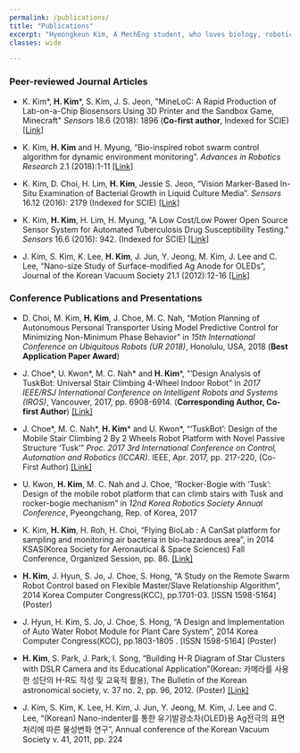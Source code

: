 ```yaml
---
permalink: /publications/
title: "Publications"
excerpt: "Hyeongkeun Kim, A MechEng student, who loves biology, robotics, and merging them for the better."
classes: wide

---
```

### Peer-reviewed Journal Articles ###

* K. Kim*, **H. Kim***, S. Kim, J. S. Jeon, "MineLoC: A Rapid Production of Lab-on-a-Chip Biosensors Using 3D Printer and the Sandbox Game, Minecraft" *Sensors* 18.6 (2018): 1896
(**Co-first author**, Indexed for SCIE) [[Link]](http://www.mdpi.com/1424-8220/18/6/1896)

* K. Kim, **H. Kim** and H. Myung, “Bio-inspired robot swarm control algorithm for dynamic environment monitoring”. *Advances in Robotics Research* 2.1 (2018):1-11 [[Link]](http://dx.doi.org/10.12989/arr.2018.2.1.001)

* K. Kim, D. Choi, H. Lim, **H. Kim**, Jessie S. Jeon, “Vision Marker-Based In-Situ Examination of Bacterial Growth in Liquid Culture Media”. *Sensors* 16.12 (2016): 2179 (Indexed for SCIE) [[Link]](http://www.mdpi.com/1424-8220/16/12/2179)

* K. Kim, **H. Kim**, H. Lim, H. Myung, "A Low Cost/Low Power Open Source Sensor System for Automated Tuberculosis Drug Susceptibility Testing." *Sensors* 16.6 (2016): 942. (Indexed for SCIE) [[Link]](http://www.mdpi.com/1424-8220/16/6/942)

* J. Kim, S. Kim, K. Lee, **H. Kim**, J. Jun, Y. Jeong, M. Kim, J. Lee and C. Lee, “Nano-size Study of Surface-modified Ag Anode for OLEDs”, Journal of the Korean Vacuum Society 21.1 (2012):12-16 [[Link]](http://dx.doi.org/10.5757/JKVS.2012.21.1.12)

### Conference Publications and Presentations ###

* D. Choi, M. Kim, **H. Kim**, J. Choe, M. C. Nah, “Motion Planning of Autonomous Personal Transporter Using Model Predictive Control for Minimizing Non-Minimum Phase Behavior” in *15th International Conference on Ubiquitous Robots (UR 2018)*, Honolulu, USA, 2018 (**Best Application Paper Award**)

* J. Choe*, U. Kwon*, M. C. Nah* and **H. Kim***, “‘Design Analysis of TuskBot: Universal Stair Climbing 4-Wheel Indoor Robot” in *2017 IEEE/RSJ International Conference on Intelligent Robots and Systems (IROS)*, Vancouver, 2017, pp. 6908-6914. (**Corresponding Author, Co-first Author**) [[Link]](http://ieeexplore.ieee.org/document/8206614/)

* J. Choe*, M. C. Nah*, **H. Kim*** and U. Kwon*, “‘TuskBot’: Design of the Mobile Stair Climbing 2 By 2 Wheels Robot Platform with Novel Passive Structure ‘Tusk’” *Proc. 2017 3rd International Conference on Control, Automation and Robotics (ICCAR)*. IEEE, Apr. 2017, pp. 217-220, 
(Co-First Author) [[Link]](https://ieeexplore.ieee.org/document/7942690/)

* U. Kwon, **H. Kim**, M. C. Nah and J. Choe, “Rocker-Bogie with ‘Tusk’: Design of the mobile robot platform that can climb stairs with Tusk and rocker-bogie mechanism” in *12nd Korea Robotics Society Annual Conference*, Pyeongchang, Rep. of Korea, 2017 

* K. Kim, **H. Kim**, H. Roh, H. Choi, “Flying BioLab : A CanSat platform for sampling and monitoring air bacteria in bio-hazardous area”, in 2014 KSAS(Korea Society for Aeronautical & Space Sciences) Fall Conference, Organized Session, pp. 86. [[Link]](http://www.riss.kr/link?id=A100498461)

* **H. Kim**, J. Hyun, S. Jo, J. Choe, S. Hong, “A Study on the Remote Swarm Robot Control based on Flexible Master/Slave Relationship Algorithm”, 2014 Korea Computer Congress(KCC), pp.1701-03. [ISSN 1598-5164] (Poster)

* J. Hyun, H. Kim, S. Jo, J. Choe, S. Hong, “A Design and Implementation of Auto Water Robot Module for Plant Care System”, 2014 Korea Computer Congress(KCC), pp.1803-1805 . [ISSN 1598-5164] (Poster)

* **H. Kim**, S. Park, J. Park, I. Song, “Building H-R Diagram of Star Clusters with DSLR Camera and its Educational Application”(Korean: 카메라를 사용한 성단의 H-R도 작성 및 교육적 활용), The Bulletin of the Korean astronomical society, v. 37 no. 2, pp. 96, 2012. (Poster) [[Link]](http://www.riss.kr/link?id=A101342573)

* J. Kim, S. Kim, K. Lee, H. Kim, J. Jun, Y. Jeong, M. Kim, J. Lee and C. Lee, “(Korean) Nano-indenter를 통한 유기발광소자(OLED)용 Ag전극의 표면처리에 따른 물성변화 연구”, Annual conference of the Korean Vacuum Society v. 41, 2011, pp. 224